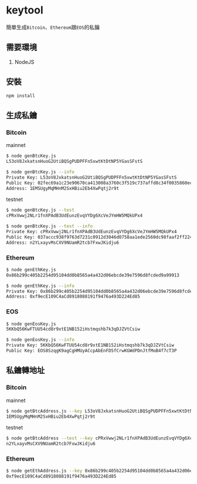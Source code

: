 # keytool

簡單生成`Bitcoin`、`Ethereum`跟`EOS`的私鑰

## 需要環境

1. NodeJS

## 安裝

```bash
npm install
```

## 生成私鑰

### Bitcoin

mainnet

```bash
$ node genBtcKey.js
L53oV8JxkatsnHuoG2UtiBQSgPUDPFFn5xwtKtDtNP5YGasSFstS

$ node genBtcKey.js --info
Private Key: L53oV8JxkatsnHuoG2UtiBQSgPUDPFFn5xwtKtDtNP5YGasSFstS
Public Key: 02fec69a1c23e90670ca413008a3760c3f519c737affd8c34f0035860ecf4ddb12
Address: 1EMSUgyMqMHnM2SxHBiu2Eb4XwPqtj2r9t
```

testnet

```bash
$ node genBtcKey.js --test
cPRxVwwj2NLr1fnXPAdB3UdEunzEvqVYDg6XcVeJYmHW5MQkUPx4

$ node genBtcKey.js --test --info
Private Key: cPRxVwwj2NLr1fnXPAdB3UdEunzEvqVYDg6XcVeJYmHW5MQkUPx4
Public Key: 037accc938f9763d7231c0912d3046d0758aa1ede2560dc98faaf2ff224e3ffddc
Address: n2YLxayvMsCXV9NUamR2tcb7FxwJKidju6
```

### Ethereum

```bash
$ node genEthKey.js
0x86b299c405b2254d95104dd0b8565a4a432d06ebcde39e7596d8fcded9a99913

$ node genEthKey.js --info
Private Key: 0x86b299c405b2254d95104dd0b8565a4a432d06ebcde39e7596d8fcded9a99913
Address: 0xf9ecE109C4aCd8918088191f9476a493D224Ed85
```

### EOS

```bash
$ node genEosKey.js
5KKbQ56KwFTUU54cd8r9xtE1NB152iHstmqshb7k3qDJZVtCsiw

$ node genEosKey.js --info
Private Key: 5KKbQ56KwFTUU54cd8r9xtE1NB152iHstmqshb7k3qDJZVtCsiw
Public Key: EOS8SzqgK9agCgHMUyACcpAbEnFD5fCrwKGWdPDnJtfMoB4f7cT3P
```

## 私鑰轉地址

### Bitcoin

mainnet

```bash
$ node getBtcAddress.js --key L53oV8JxkatsnHuoG2UtiBQSgPUDPFFn5xwtKtDtNP5YGasSFstS
1EMSUgyMqMHnM2SxHBiu2Eb4XwPqtj2r9t
```

testnet

```bash
$ node getBtcAddress --test --key cPRxVwwj2NLr1fnXPAdB3UdEunzEvqVYDg6XcVeJYmHW5MQkUPx4
n2YLxayvMsCXV9NUamR2tcb7FxwJKidju6
```

### Ethereum

```bash
$ node getEthAddress.js --key 0x86b299c405b2254d95104dd0b8565a4a432d06ebcde39e7596d8fcded9a99913
0xf9ecE109C4aCd8918088191f9476a493D224Ed85
```
